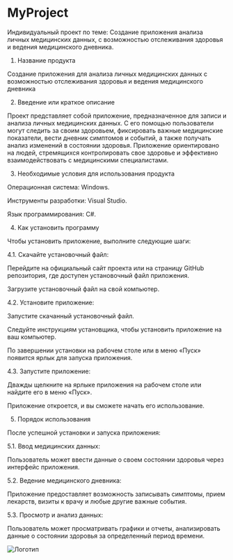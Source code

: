 # MyProject
 Индивидуальный проект по теме: Создание приложения анализа личных медицинских данных, с возможностью отслеживания здоровья и ведения медицинского дневника.

 1. Название продукта

Создание приложения для анализа личных медицинских данных с возможностью отслеживания здоровья и ведения медицинского дневника

2. Введение или краткое описание

Проект представляет собой приложение, предназначенное для записи и анализа личных медицинских данных. С его помощью пользователи могут следить за своим здоровьем, фиксировать важные медицинские показатели, вести дневник симптомов и событий, а также получать анализ изменений в состоянии здоровья. Приложение ориентировано на людей, стремящихся контролировать свое здоровье и эффективно взаимодействовать с медицинскими специалистами.

3. Необходимые условия для использования продукта

Операционная система: Windows.

Инструменты разработки: Visual Studio.

Язык программирования: C#.

4. Как установить программу

Чтобы установить приложение, выполните следующие шаги:

4.1. Скачайте установочный файл:

Перейдите на официальный сайт проекта или на страницу GitHub репозитория, где доступен установочный файл приложения.

Загрузите установочный файл на свой компьютер.

4.2. Установите приложение:

Запустите скачанный установочный файл.

Следуйте инструкциям установщика, чтобы установить приложение на ваш компьютер.

По завершении установки на рабочем столе или в меню «Пуск» появится ярлык для запуска приложения.

4.3. Запустите приложение:

Дважды щелкните на ярлыке приложения на рабочем столе или найдите его в меню «Пуск».

Приложение откроется, и вы сможете начать его использование.

5. Порядок использования

После успешной установки и запуска приложения:

5.1. Ввод медицинских данных:

Пользователь может ввести данные о своем состоянии здоровья через интерфейс приложения.

5.2. Ведение медицинского дневника:

Приложение предоставляет возможность записывать симптомы, прием лекарств, визиты к врачу и любые другие важные события.

5.3. Просмотр и анализ данных:

Пользователь может просматривать графики и отчеты, анализировать данные о состоянии здоровья за определенный период времени.

![Логотип](https://octodex.github.com/images/orderedlistocat.png)